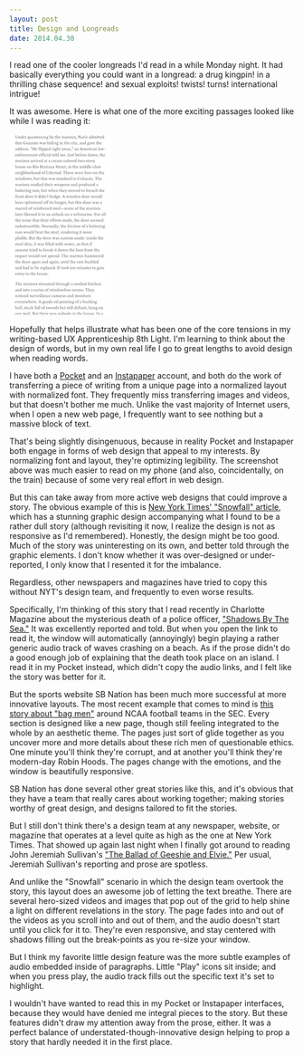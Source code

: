 ```yaml
---
layout: post
title: Design and Longreads
date: 2014.04.30
---
```


I read one of the cooler longreads I'd read in a while Monday night. It had basically everything you could want in a longread: a drug kingpin! in a thrilling chase sequence! and sexual exploits! twists! turns! international intrigue!

It was awesome. Here is what one of the more exciting passages looked like while I was reading it:

![longread pic](/images/longread.jpeg)

Hopefully that helps illustrate what has been one of the core tensions in my writing-based UX Apprenticeship 8th Light. I'm learning to think about the design of words, but in my own real life I go to great lengths to avoid design when reading words. 

I have both a [Pocket](https://getpocket.com/) and an [Instapaper](https://www.instapaper.com/) account, and both do the work of transferring a piece of writing from a unique page into a normalized layout with normalized font. They frequently miss transferring images and videos, but that doesn't bother me much. Unlike the vast majority of Internet users, when I open a new web page, I frequently want to see nothing but a massive block of text. 

That's being slightly disingenuous, because in reality Pocket and Instapaper both engage in forms of web design that appeal to my interests. By normalizing font and layout, they're optimizing legibility. The screenshot above was much easier to read on my phone (and also, coincidentally, on the train) because of some very real effort in web design.

But this can take away from more active web designs that could improve a story. The obvious example of this is [New York Times' "Snowfall" article](http://www.nytimes.com/projects/2012/snow-fall/?forceredirect=yes#/?part=tunnel-creek), which has a stunning graphic design accompanying what I found to be a rather dull story (although revisiting it now, I realize the design is not as responsive as I'd remembered). Honestly, the design might be too good. Much of the story was uninteresting on its own, and better told through the graphic elements. I don't know whether it was over-designed or under-reported, I only know that I resented it for the imbalance.

Regardless, other newspapers and magazines have tried to copy this without NYT's design team, and frequently to even worse results. 

Specifically, I'm thinking of this story that I read recently in Charlotte Magazine about the mysterious death of a police officer, ["Shadows By The Sea."](http://www.charlottemagazine.com/Charlotte-Magazine/April-2014/Shadows-by-the-Sea/?src=longreads) It was excellently reported and told. But when you open the link to read it, the window will automatically (annoyingly) begin playing a rather generic audio track of waves crashing on a beach. As if the prose didn't do a good enough job of explaining that the death took place on an island. I read it in my Pocket instead, which didn't copy the audio links, and I felt like the story was better for it.

But the sports website SB Nation has been much more successful at more innovative layouts. The most recent example that comes to mind is [this story about "bag men"](http://www.sbnation.com/college-football/2014/4/10/5594348/college-football-bag-man-interview?src=longreads) around NCAA football teams in the SEC. Every section is designed like a new page, though still feeling integrated to the whole by an aesthetic theme. The pages just sort of glide together as you uncover more and more details about these rich men of questionable ethics. One minute you'll think they're corrupt, and at another you'll think they're modern-day Robin Hoods. The pages change with the emotions, and the window is beautifully responsive.

SB Nation has done several other great stories like this, and it's obvious that they have a team that really cares about working together; making stories worthy of great design, and designs tailored to fit the stories.

But I still don't think there's a design team at any newspaper, website, or magazine that operates at a level quite as high as the one at New York Times. That showed up again last night when I finally got around to reading John Jeremiah Sullivan's ["The Ballad of Geeshie and Elvie."](http://www.nytimes.com/interactive/2014/04/13/magazine/blues.html?hp&_r=0&smid=tw-share) Per usual, Jeremiah Sullivan's reporting and prose are spotless.

And unlike the "Snowfall" scenario in which the design team overtook the story, this layout does an awesome job of letting the text breathe. There are several hero-sized videos and images that pop out of the grid to help shine a light on different revelations in the story. The page fades into and out of the videos as you scroll into and out of them, and the audio doesn't start until you click for it to. They're even responsive, and stay centered with shadows filling out the break-points as you re-size your window.

But I think my favorite little design feature was the more subtle examples of audio embedded inside of paragraphs. Little "Play" icons sit inside; and when you press play, the audio track fills out the specific text it's set to highlight.

I wouldn't have wanted to read this in my Pocket or Instapaper interfaces, because they would have denied me integral pieces to the story. But these features didn't draw my attention away from the prose, either. It was a perfect balance of understated-though-innovative design helping to prop a story that hardly needed it in the first place. 